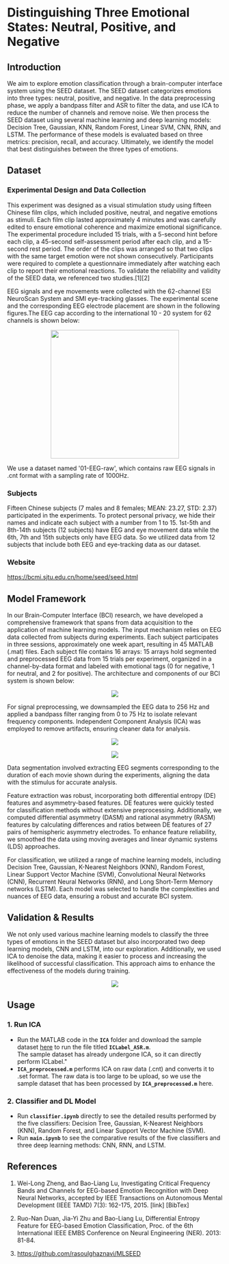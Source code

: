 # Distinguishing Three Emotional States: Neutral, Positive, and Negative

## Introduction
We aim to explore emotion classification through a brain-computer interface system using the SEED dataset. The SEED dataset categorizes emotions into three types: neutral, positive, and negative. In the data preprocessing phase, we apply a bandpass filter and ASR to filter the data, and use ICA to reduce the number of channels and remove noise. We then process the SEED dataset using several machine learning and deep learning models: Decision Tree, Gaussian, KNN, Random Forest, Linear SVM, CNN, RNN, and LSTM. The performance of these models is evaluated based on three metrics: precision, recall, and accuracy. Ultimately, we identify the model that best distinguishes between the three types of emotions.

## Dataset
### Experimental Design and Data Collection
This experiment was designed as a visual stimulation study using fifteen Chinese film clips, which included positive, neutral, and negative emotions as stimuli. Each film clip lasted approximately 4 minutes and was carefully edited to ensure emotional coherence and maximize emotional significance. The experimental procedure included 15 trials, with a 5-second hint before each clip, a 45-second self-assessment period after each clip, and a 15-second rest period. The order of the clips was arranged so that two clips with the same target emotion were not shown consecutively. Participants were required to complete a questionnaire immediately after watching each clip to report their emotional reactions. To validate the reliability and validity of the SEED data, we referenced two studies.[1][2]

EEG signals and eye movements were collected with the 62-channel ESI NeuroScan System and SMI eye-tracking glasses. The experimental scene and the corresponding EEG electrode placement are shown in the following figures.The EEG cap according to the international 10 - 20 system for 62 channels is shown below:

<p align="center">
   <img src="https://github.com/sherryyu0823/BCI_Final_Project/blob/main/Result/channels.png" width="300" height="300" />
</p>

We use a dataset named '01-EEG-raw', which contains raw EEG signals in .cnt format with a sampling rate of 1000Hz.

### Subjects
Fifteen Chinese subjects (7 males and 8 females; MEAN: 23.27, STD: 2.37) participated in the experiments. To protect personal privacy, we hide their names and indicate each subject with a number from 1 to 15. 1st-5th and 8th-14th subjects (12 subjects) have EEG and eye movement data while the 6th, 7th and 15th subjects only have EEG data. So we utilized data from 12 subjects that include both EEG and eye-tracking data as our dataset.

### Website
https://bcmi.sjtu.edu.cn/home/seed/seed.html

## Model Framework
In our Brain-Computer Interface (BCI) research, we have developed a comprehensive framework that spans from data acquisition to the application of machine learning models. The input mechanism relies on EEG data collected from subjects during experiments. Each subject participates in three sessions, approximately one week apart, resulting in 45 MATLAB (.mat) files. Each subject file contains 16 arrays: 15 arrays hold segmented and preprocessed EEG data from 15 trials per experiment, organized in a channel-by-data format and labeled with emotional tags (0 for negative, 1 for neutral, and 2 for positive). The architecture and components of our BCI system is shown below:

<p align="center">
   <img src="https://github.com/sherryyu0823/BCI_Final_Project/blob/main/Result/architecture.png"/>
</p>

For signal preprocessing, we downsampled the EEG data to 256 Hz and applied a bandpass filter ranging from 0 to 75 Hz to isolate relevant frequency components. Independent Component Analysis (ICA) was employed to remove artifacts, ensuring cleaner data for analysis.

<p align="center">
   <img src="https://github.com/sherryyu0823/BCI_Final_Project/blob/main/Result/preprocessing.jpg"/>
</p>

<p align="center">
   <img src="https://github.com/sherryyu0823/BCI_Final_Project/blob/main/Result/ICA.jpg"/>
</p>

Data segmentation involved extracting EEG segments corresponding to the duration of each movie shown during the experiments, aligning the data with the stimulus for accurate analysis.

Feature extraction was robust, incorporating both differential entropy (DE) features and asymmetry-based features. DE features were quickly tested for classification methods without extensive preprocessing. Additionally, we computed differential asymmetry (DASM) and rational asymmetry (RASM) features by calculating differences and ratios between DE features of 27 pairs of hemispheric asymmetry electrodes. To enhance feature reliability, we smoothed the data using moving averages and linear dynamic systems (LDS) approaches.

For classification, we utilized a range of machine learning models, including Decision Tree, Gaussian, K-Nearest Neighbors (KNN), Random Forest, Linear Support Vector Machine (SVM), Convolutional Neural Networks (CNN), Recurrent Neural Networks (RNN), and Long Short-Term Memory networks (LSTM). Each model was selected to handle the complexities and nuances of EEG data, ensuring a robust and accurate BCI system.

## Validation & Results
We not only used various machine learning models to classify the three types of emotions in the SEED dataset but also incorporated two deep learning models, CNN and LSTM, into our exploration. Additionally, we used ICA to denoise the data, making it easier to process and increasing the likelihood of successful classification. This approach aims to enhance the effectiveness of the models during training.

<p align="center">
   <img src="https://github.com/sherryyu0823/BCI_Final_Project/blob/main/Result/RESULT.jpg"/>
</p>

## Usage
### 1. Run ICA

* Run the MATLAB code in the **`ICA`** folder and download the sample dataset [here](https://drive.google.com/drive/folders/1UPe9xLL4GehK5RHEADTeBqQXAov-Wmnm?usp=drive_link) to run the file titled **`ICLabel_ASR.m`**.  
The sample dataset has already undergone ICA, so it can directly perform ICLabel."  
* **`ICA_preprocessed.m`** performs ICA on raw data (.cnt) and converts it to .set format. The raw data is too large to be upload, so we use the sample dataset that has been processed by **`ICA_preprocessed.m`** here.

### 2. Classifier and DL Model
* Run **`classifier.ipynb`** directly to see the detailed results performed by the five classifiers: Decision Tree, Gaussian, K-Nearest Neighbors (KNN), Random Forest, and Linear Support Vector Machine (SVM).
* Run **`main.ipynb`** to see the comparative results of the five classifiers and three deep learning methods: CNN, RNN, and LSTM.
## References
1. Wei-Long Zheng, and Bao-Liang Lu, Investigating Critical Frequency Bands and Channels for EEG-based Emotion Recognition with Deep Neural Networks, accepted by IEEE Transactions on Autonomous Mental Development (IEEE TAMD) 7(3): 162-175, 2015. [link] [BibTex]

2. Ruo-Nan Duan, Jia-Yi Zhu and Bao-Liang Lu, Differential Entropy Feature for EEG-based Emotion Classification, Proc. of the 6th International IEEE EMBS Conference on Neural Engineering (NER). 2013: 81-84.

3. https://github.com/rasoulghaznavi/MLSEED
